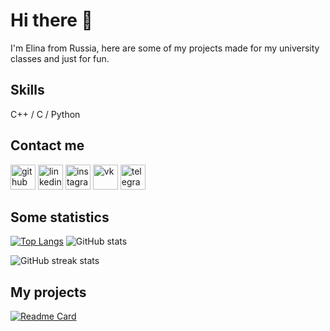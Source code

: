 
# Hi there 👋
I'm Elina from Russia, here are some of my projects made for my university classes and just for fun.

## Skills
C++ / C / Python

## Contact me
[<img src='https://cdn.jsdelivr.net/npm/simple-icons@3.0.1/icons/github.svg' alt='github' height='40'>](https://github.com/EK14)
[<img src='https://cdn.jsdelivr.net/npm/simple-icons@3.0.1/icons/linkedin.svg' alt='linkedin' height='40'>](https://www.linkedin.com/in/elina-karapetian-034b29224/)  [<img src='https://cdn.jsdelivr.net/npm/simple-icons@3.0.1/icons/instagram.svg' alt='instagram' height='40'>](https://www.instagram.com/_elinakarapetyan_/) [<img src='https://user-images.githubusercontent.com/75206974/177647639-da7b60ff-12be-42e3-aaeb-303479dcc67a.png' alt='vk' height='40'>](https://vk.com/elina_karapetyan)
[<img src='https://user-images.githubusercontent.com/75206974/177648366-164f25fa-6d7d-4162-9b41-0d0dad0728b6.png' alt='telegram' height='40'>](https://t.me/elinakarapetyan)

## Some statistics
[![Top Langs](https://github-readme-stats.vercel.app/api/top-langs/?username=EK14)](https://github.com/anuraghazra/github-readme-stats)      ![GitHub stats](https://github-readme-stats.vercel.app/api?username=EK14&show_icons=true)  

![GitHub streak stats](https://github-readme-streak-stats.herokuapp.com/?user=EK14)  

## My projects
[![Readme Card](https://github-readme-stats.vercel.app/api/pin/?username=EK14&repo=Battle-Tanks)](https://github.com/EK14/Battle-Tanks)

